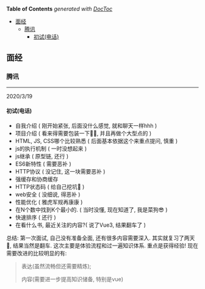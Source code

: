 <!-- START doctoc generated TOC please keep comment here to allow auto update -->
<!-- DON'T EDIT THIS SECTION, INSTEAD RE-RUN doctoc TO UPDATE -->
**Table of Contents**  *generated with [DocToc](https://github.com/thlorenz/doctoc)*

- [面经](#%E9%9D%A2%E7%BB%8F)
  - [腾讯](#%E8%85%BE%E8%AE%AF)
    - [初试(电话)](#%E5%88%9D%E8%AF%95%E7%94%B5%E8%AF%9D)

<!-- END doctoc generated TOC please keep comment here to allow auto update -->



## 面经


### 腾讯

---

2020/3/19

#### 初试(电话)

- 自我介绍  ( 刚开始紧张, 后面没什么感觉, 就和聊天一样hhh )
- 项目介绍  ( 看来得需要包装一下🤦‍♂️, 并且再做个大型点的 )
- HTML, JS, CSS哪个比较熟悉  ( 后面基本依据这个来重点提问, 慎重 )
- js的执行机制   ( 一时没想起来 )
- js继承  ( 原型链, 还行 )
- ES6新特性 ( 需要恶补 )
- HTTP协议  ( 没记住, 这一块需要恶补 )
- 强缓存和协商缓存 
- HTTP状态码  ( 给自己挖坑🤣 )
- web安全  ( 没细说, 得恶补 )
- 性能优化   ( 雅虎军规再康康 )
- 在N个数中找到K个最小的.  ( 当时没懂, 现在知道了, 我是菜狗😎 )
- 快速排序  ( 还行 )
- 在看什么书, 最近关注的内容?( 说了Vue3, 结果翻车了 )

总结: 第一次面试, 自己没有准备全面, 还有很多内容需要深入. 其实就复习了两天🤣, 结果当然是翻车. 这次主要是体验流程和过一遍知识体系. 重点是获得经验! 现在需要改进的比较明显的有: 

> 表达(虽然流畅但还需要精炼);  
>
> 内容(需要进一步提高知识储备, 特别是vue)